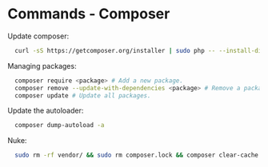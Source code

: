 # Commands - Composer

Update composer:

```bash
  curl -sS https://getcomposer.org/installer | sudo php -- --install-dir=/usr/local/bin/ --filename=composer
```

Managing packages:

```bash
  composer require <package> # Add a new package.
  composer remove --update-with-dependencies <package> # Remove a package.
  composer update # Update all packages.
```

Update the autoloader:

```bash
  composer dump-autoload -a
```

Nuke:

```bash
  sudo rm -rf vendor/ && sudo rm composer.lock && composer clear-cache && composer update
```
